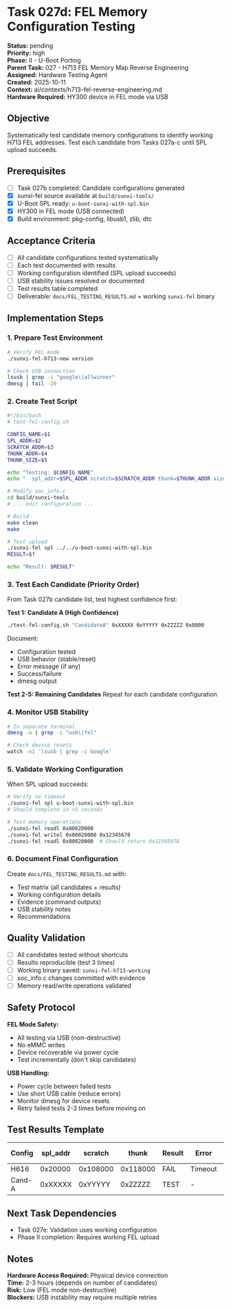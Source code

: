 # Task 027d: FEL Memory Configuration Testing

**Status:** pending  
**Priority:** high  
**Phase:** II - U-Boot Porting  
**Parent Task:** 027 - H713 FEL Memory Map Reverse Engineering  
**Assigned:** Hardware Testing Agent  
**Created:** 2025-10-11  
**Context:** ai/contexts/h713-fel-reverse-engineering.md  
**Hardware Required:** HY300 device in FEL mode via USB

## Objective

Systematically test candidate memory configurations to identify working H713 FEL addresses. Test each candidate from Tasks 027a-c until SPL upload succeeds.

## Prerequisites

- [ ] Task 027b completed: Candidate configurations generated
- [x] sunxi-fel source available at `build/sunxi-tools/`
- [x] U-Boot SPL ready: `u-boot-sunxi-with-spl.bin`
- [x] HY300 in FEL mode (USB connected)
- [x] Build environment: pkg-config, libusb1, zlib, dtc

## Acceptance Criteria

- [ ] All candidate configurations tested systematically
- [ ] Each test documented with results
- [ ] Working configuration identified (SPL upload succeeds)
- [ ] USB stability issues resolved or documented
- [ ] Test results table completed
- [ ] Deliverable: `docs/FEL_TESTING_RESULTS.md` + working `sunxi-fel` binary

## Implementation Steps

### 1. Prepare Test Environment
```bash
# Verify FEL mode
./sunxi-fel-h713-new version

# Check USB connection
lsusb | grep -i "google\|allwinner"
dmesg | tail -20
```

### 2. Create Test Script
```bash
#!/bin/bash
# test-fel-config.sh

CONFIG_NAME=$1
SPL_ADDR=$2
SCRATCH_ADDR=$3
THUNK_ADDR=$4
THUNK_SIZE=$5

echo "Testing: $CONFIG_NAME"
echo "  spl_addr=$SPL_ADDR scratch=$SCRATCH_ADDR thunk=$THUNK_ADDR size=$THUNK_SIZE"

# Modify soc_info.c
cd build/sunxi-tools
# ... edit configuration ...

# Build
make clean
make

# Test upload
./sunxi-fel spl ../../u-boot-sunxi-with-spl.bin
RESULT=$?

echo "Result: $RESULT"
```

### 3. Test Each Candidate (Priority Order)
From Task 027b candidate list, test highest confidence first:

**Test 1: Candidate A (High Confidence)**
```bash
./test-fel-config.sh "CandidateA" 0xXXXXX 0xYYYYY 0xZZZZZ 0x8000
```

Document:
- Configuration tested
- USB behavior (stable/reset)
- Error message (if any)
- Success/failure
- dmesg output

**Test 2-5: Remaining Candidates**
Repeat for each candidate configuration

### 4. Monitor USB Stability
```bash
# In separate terminal
dmesg -w | grep -i "usb\|fel"

# Check device resets
watch -n1 'lsusb | grep -c Google'
```

### 5. Validate Working Configuration
When SPL upload succeeds:
```bash
# Verify no timeout
./sunxi-fel spl u-boot-sunxi-with-spl.bin
# Should complete in <5 seconds

# Test memory operations
./sunxi-fel readl 0x00020000
./sunxi-fel writel 0x00020000 0x12345678
./sunxi-fel readl 0x00020000  # Should return 0x12345678
```

### 6. Document Final Configuration
Create `docs/FEL_TESTING_RESULTS.md` with:
- Test matrix (all candidates + results)
- Working configuration details
- Evidence (command outputs)
- USB stability notes
- Recommendations

## Quality Validation

- [ ] All candidates tested without shortcuts
- [ ] Results reproducible (test 3 times)
- [ ] Working binary saved: `sunxi-fel-h713-working`
- [ ] soc_info.c changes committed with evidence
- [ ] Memory read/write operations validated

## Safety Protocol

**FEL Mode Safety:**
- All testing via USB (non-destructive)
- No eMMC writes
- Device recoverable via power cycle
- Test incrementally (don't skip candidates)

**USB Handling:**
- Power cycle between failed tests
- Use short USB cable (reduce errors)
- Monitor dmesg for device resets
- Retry failed tests 2-3 times before moving on

## Test Results Template

| Config | spl_addr | scratch | thunk | Result | Error | USB Stable | Notes |
|--------|----------|---------|-------|--------|-------|------------|-------|
| H616   | 0x20000  | 0x108000| 0x118000| FAIL | Timeout | No | Current |
| Cand-A | 0xXXXXX  | 0xYYYYY | 0xZZZZZ | TEST | -     | -  | - |

## Next Task Dependencies

- Task 027e: Validation uses working configuration
- Phase II completion: Requires working FEL upload

## Notes

**Hardware Access Required:** Physical device connection  
**Time:** 2-3 hours (depends on number of candidates)  
**Risk:** Low (FEL mode non-destructive)  
**Blockers:** USB instability may require multiple retries
